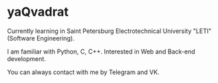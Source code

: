 # yaQvadrat
Currently learning in Saint Petersburg Electrotechnical University "LETI" (Software Engineering).

I am familiar with Python, C, C++. Interested in Web and Back-end development.

You can always contact with me by Telegram and VK. 
